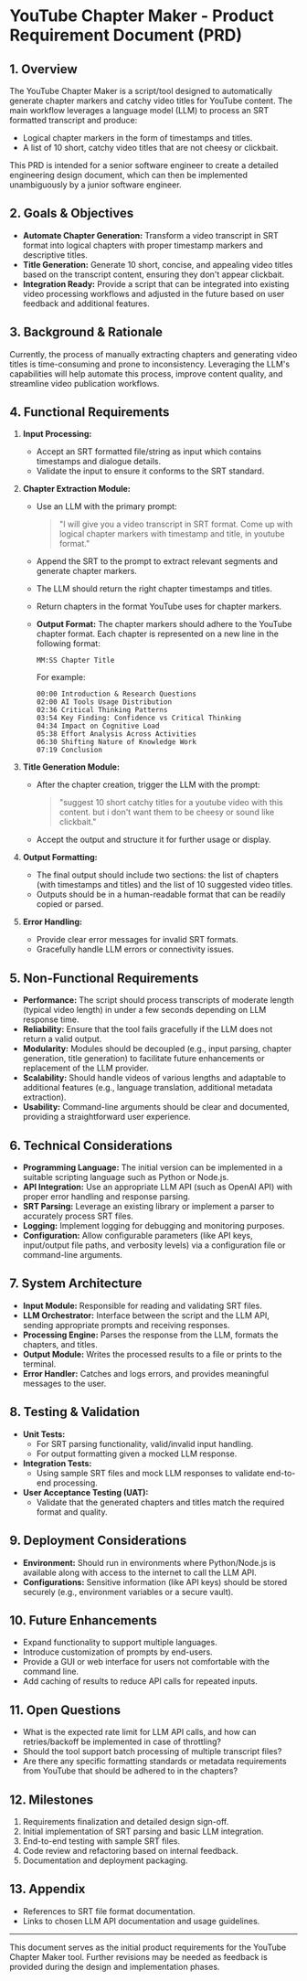 # YouTube Chapter Maker - Product Requirement Document (PRD)

## 1. Overview

The YouTube Chapter Maker is a script/tool designed to automatically generate chapter markers and catchy video titles for YouTube content. The main workflow leverages a language model (LLM) to process an SRT formatted transcript and produce:

- Logical chapter markers in the form of timestamps and titles.
- A list of 10 short, catchy video titles that are not cheesy or clickbait.

This PRD is intended for a senior software engineer to create a detailed engineering design document, which can then be implemented unambiguously by a junior software engineer.

## 2. Goals & Objectives

- **Automate Chapter Generation:** Transform a video transcript in SRT format into logical chapters with proper timestamp markers and descriptive titles.
- **Title Generation:** Generate 10 short, concise, and appealing video titles based on the transcript content, ensuring they don't appear clickbait.
- **Integration Ready:** Provide a script that can be integrated into existing video processing workflows and adjusted in the future based on user feedback and additional features.

## 3. Background & Rationale

Currently, the process of manually extracting chapters and generating video titles is time-consuming and prone to inconsistency. Leveraging the LLM's capabilities will help automate this process, improve content quality, and streamline video publication workflows.

## 4. Functional Requirements

1. **Input Processing:**
   - Accept an SRT formatted file/string as input which contains timestamps and dialogue details.
   - Validate the input to ensure it conforms to the SRT standard.

2. **Chapter Extraction Module:**
   - Use an LLM with the primary prompt:
     > "I will give you a video transcript in SRT format. Come up with logical chapter markers with timestamp and title, in youtube format."
   - Append the SRT to the prompt to extract relevant segments and generate chapter markers.
   - The LLM should return the right chapter timestamps and titles.
   - Return chapters in the format YouTube uses for chapter markers.
   - **Output Format:** The chapter markers should adhere to the YouTube chapter format. Each chapter is represented on a new line in the following format:

         MM:SS Chapter Title

     For example:

         00:00 Introduction & Research Questions
         02:00 AI Tools Usage Distribution
         02:36 Critical Thinking Patterns
         03:54 Key Finding: Confidence vs Critical Thinking
         04:34 Impact on Cognitive Load
         05:38 Effort Analysis Across Activities
         06:30 Shifting Nature of Knowledge Work
         07:19 Conclusion

3. **Title Generation Module:**
   - After the chapter creation, trigger the LLM with the prompt:
     > "suggest 10 short catchy titles for a youtube video with this content. but i don't want them to be cheesy or sound like clickbait."
   - Accept the output and structure it for further usage or display.

4. **Output Formatting:**
   - The final output should include two sections: the list of chapters (with timestamps and titles) and the list of 10 suggested video titles.
   - Outputs should be in a human-readable format that can be readily copied or parsed.

5. **Error Handling:**
   - Provide clear error messages for invalid SRT formats.
   - Gracefully handle LLM errors or connectivity issues.

## 5. Non-Functional Requirements

- **Performance:** The script should process transcripts of moderate length (typical video length) in under a few seconds depending on LLM response time.
- **Reliability:** Ensure that the tool fails gracefully if the LLM does not return a valid output.
- **Modularity:** Modules should be decoupled (e.g., input parsing, chapter generation, title generation) to facilitate future enhancements or replacement of the LLM provider.
- **Scalability:** Should handle videos of various lengths and adaptable to additional features (e.g., language translation, additional metadata extraction).
- **Usability:** Command-line arguments should be clear and documented, providing a straightforward user experience.

## 6. Technical Considerations

- **Programming Language:** The initial version can be implemented in a suitable scripting language such as Python or Node.js.
- **API Integration:** Use an appropriate LLM API (such as OpenAI API) with proper error handling and response parsing.
- **SRT Parsing:** Leverage an existing library or implement a parser to accurately process SRT files.
- **Logging:** Implement logging for debugging and monitoring purposes.
- **Configuration:** Allow configurable parameters (like API keys, input/output file paths, and verbosity levels) via a configuration file or command-line arguments.

## 7. System Architecture

- **Input Module:** Responsible for reading and validating SRT files.
- **LLM Orchestrator:** Interface between the script and the LLM API, sending appropriate prompts and receiving responses.
- **Processing Engine:** Parses the response from the LLM, formats the chapters, and titles.
- **Output Module:** Writes the processed results to a file or prints to the terminal.
- **Error Handler:** Catches and logs errors, and provides meaningful messages to the user.

## 8. Testing & Validation

- **Unit Tests:** 
   - For SRT parsing functionality, valid/invalid input handling.
   - For output formatting given a mocked LLM response.
- **Integration Tests:** 
   - Using sample SRT files and mock LLM responses to validate end-to-end processing.
- **User Acceptance Testing (UAT):**
   - Validate that the generated chapters and titles match the required format and quality.

## 9. Deployment Considerations

- **Environment:** Should run in environments where Python/Node.js is available along with access to the internet to call the LLM API.
- **Configurations:** Sensitive information (like API keys) should be stored securely (e.g., environment variables or a secure vault).

## 10. Future Enhancements

- Expand functionality to support multiple languages.
- Introduce customization of prompts by end-users.
- Provide a GUI or web interface for users not comfortable with the command line.
- Add caching of results to reduce API calls for repeated inputs.

## 11. Open Questions

- What is the expected rate limit for LLM API calls, and how can retries/backoff be implemented in case of throttling?
- Should the tool support batch processing of multiple transcript files?
- Are there any specific formatting standards or metadata requirements from YouTube that should be adhered to in the chapters?

## 12. Milestones

1. Requirements finalization and detailed design sign-off.
2. Initial implementation of SRT parsing and basic LLM integration.
3. End-to-end testing with sample SRT files.
4. Code review and refactoring based on internal feedback.
5. Documentation and deployment packaging.

## 13. Appendix

- References to SRT file format documentation.
- Links to chosen LLM API documentation and usage guidelines.

---

This document serves as the initial product requirements for the YouTube Chapter Maker tool. Further revisions may be needed as feedback is provided during the design and implementation phases.
